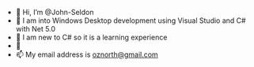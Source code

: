 - 👋 Hi, I’m @John-Seldon
- 👀 I am into Windows Desktop development using Visual Studio and C# with Net 5.0
- 🌱 I am new to C# so it is a learning experience
- 💞️
- 📫 My email address is oznorth@gmail.com

<!---
John-Seldon/John-Seldon is a ✨ special ✨ repository because its `README.md` (this file) appears on your GitHub profile.
You can click the Preview link to take a look at your changes.
--->
